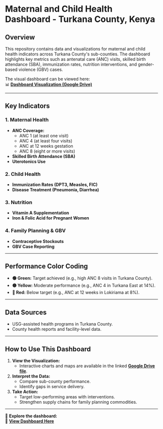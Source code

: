 # **Maternal and Child Health Dashboard - Turkana County, Kenya**  

## **Overview**  
This repository contains data and visualizations for maternal and child health indicators across Turkana County's sub-counties. The dashboard highlights key metrics such as antenatal care (ANC) visits, skilled birth attendance (SBA), immunization rates, nutrition interventions, and gender-based violence (GBV) cases.  

The visual dashboard can be viewed here:  
📊 **[Dashboard Visualization (Google Drive)](https://drive.google.com/file/d/193jsBDz9dQ9uxfGtrZHWaS7Vbsh_CzxO/view?usp=sharing)**  

---

## **Key Indicators**  
### **1. Maternal Health**  
- **ANC Coverage:**  
  - ANC 1 (at least one visit)  
  - ANC 4 (at least four visits)  
  - ANC at 12 weeks gestation  
  - ANC 8 (eight or more visits)  
- **Skilled Birth Attendance (SBA)**  
- **Uterotonics Use**  

### **2. Child Health**  
- **Immunization Rates (DPT3, Measles, FIC)**  
- **Disease Treatment (Pneumonia, Diarrhea)**  

### **3. Nutrition**  
- **Vitamin A Supplementation**  
- **Iron & Folic Acid for Pregnant Women**  

### **4. Family Planning & GBV**  
- **Contraceptive Stockouts**  
- **GBV Case Reporting**  

---

## **Performance Color Coding**  
- **🟢 Green:** Target achieved (e.g., high ANC 8 visits in Turkana County).  
- **🟡 Yellow:** Moderate performance (e.g., ANC 4 in Turkana East at 14%).  
- **🔴 Red:** Below target (e.g., ANC at 12 weeks in Lokiriama at 8%).  

---

## **Data Sources**  
- USG-assisted health programs in Turkana County.  
- County health reports and facility-level data.  

---

## **How to Use This Dashboard**  
1. **View the Visualization:**  
   - Interactive charts and maps are available in the linked **[Google Drive file](https://drive.google.com/file/d/193jsBDz9dQ9uxfGtrZHWaS7Vbsh_CzxO/view?usp=sharing)**.  
2. **Interpret the Data:**  
   - Compare sub-county performance.  
   - Identify gaps in service delivery.  
3. **Take Action:**  
   - Target low-performing areas with interventions.  
   - Strengthen supply chains for family planning commodities.  

--- 

📌 **Explore the dashboard:**  
🔗 **[View Dashboard Here](https://drive.google.com/file/d/193jsBDz9dQ9uxfGtrZHWaS7Vbsh_CzxO/view?usp=sharing)**  
